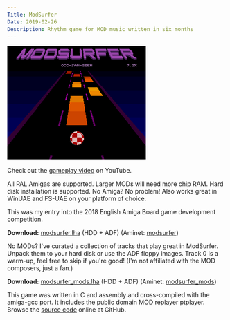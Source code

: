 ```yaml
---
Title: ModSurfer
Date: 2019-02-26
Description: Rhythm game for MOD music written in six months
---
```


![ModSurfer is a free rhythm game for classic Amiga computers. Select a MOD music file from your collection and ride the rhythms to victory!](screenshot.png)

Check out the [gameplay video](https://www.youtube.com/watch?v=Jl_jp1rkMa8) on YouTube.

All PAL Amigas are supported. Larger MODs will need more chip RAM. Hard disk installation is supported. No Amiga? No problem! Also works great in WinUAE and FS-UAE on your platform of choice.

This was my entry into the 2018 English Amiga Board game development competition. 

**Download:** [modsurfer.lha](/modsurfer/modsurfer.lha) (HDD + ADF) (Aminet: [modsurfer](http://aminet.net/package/game/misc/modsurfer))

No MODs? I've curated a collection of tracks that play great in ModSurfer. Unpack them to your hard disk or use the ADF floppy images. Track 0 is a warm-up, feel free to skip if you're good! (I'm not affiliated with the MOD composers, just a fan.)

**Download:** [modsurfer_mods.lha](/modsurfer/modsurfer_mods.lha) (HDD + ADF) (Aminet: [modsurfer_mods](http://aminet.net/package/game/misc/modsurfer_mods))

This game was written in C and assembly and cross-compiled with the amiga-gcc port. It includes the public domain MOD replayer ptplayer. Browse the [source code](https://github.com/amigageek/modsurfer) online at GitHub.
